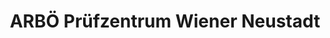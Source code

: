 ---
title: "ARBÖ Prüfzentrum Wiener Neustadt"
url: /wiener-neustadt/arboe-pruefzentrum-wiener-neustadt/
shop: Autowerkstatt
---